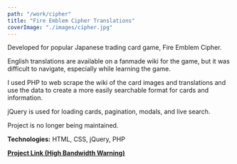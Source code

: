 ```yaml
---
path: "/work/cipher"
title: "Fire Emblem Cipher Translations"
coverImage: "./images/cipher.jpg"
---
```

Developed for popular Japanese trading card game, Fire Emblem Cipher.

English translations are available on a fanmade wiki for the game, but it was difficult to navigate, especially while learning the game.

I used PHP to web scrape the wiki of the card images and translations and use the data to create a more easily searchable format for cards and information.

jQuery is used for loading cards, pagination, modals, and live search.

Project is no longer being maintained.

**Technologies:** HTML, CSS, jQuery, PHP

[**Project Link (High Bandwidth Warning)**](http://cipher.joseph-oh.com/)